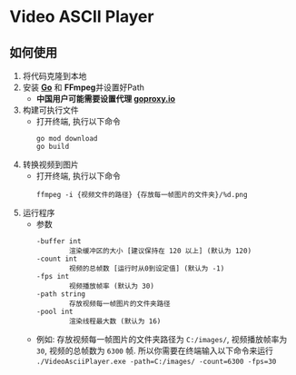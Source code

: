 # Video ASCII Player
## 如何使用
1. 将代码克隆到本地
2. 安装 **[Go](https://golang.google.cn/doc/install)** 和 **FFmpeg**并设置好Path
    - **中国用户可能需要设置代理 [goproxy.io](https://goproxy.io/zh/)**
3. 构建可执行文件
    - 打开终端, 执行以下命令
        ```
        go mod download
        go build
        ```
4. 转换视频到图片
    - 打开终端, 执行以下命令
        ```
        ffmpeg -i {视频文件的路径} {存放每一帧图片的文件夹}/%d.png
        ```
5. 运行程序
    - 参数
        ```
        -buffer int
                渲染缓冲区的大小 [建议保持在 120 以上] (默认为 120)
        -count int
                视频的总帧数 [运行时从0到设定值] (默认为 -1)
        -fps int
                视频播放帧率 (默认为 30)
        -path string
                存放视频每一帧图片的文件夹路径
        -pool int
                渲染线程最大数 (默认为 16)
        ```
    - 例如: 存放视频每一帧图片的文件夹路径为 `C:/images/`, 视频播放帧率为 `30`, 视频的总帧数为 `6300` 帧. 所以你需要在终端输入以下命令来运行 `./VideoAsciiPlayer.exe -path=C:/images/ -count=6300 -fps=30`